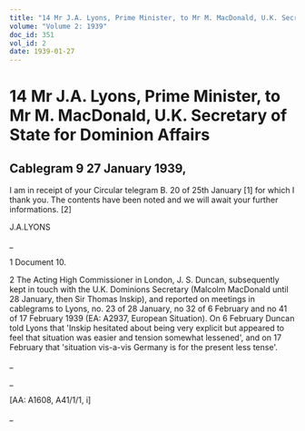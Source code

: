 ```yaml
---
title: "14 Mr J.A. Lyons, Prime Minister, to Mr M. MacDonald, U.K. Secretary of State for Dominion Affairs"
volume: "Volume 2: 1939"
doc_id: 351
vol_id: 2
date: 1939-01-27
---
```


# 14 Mr J.A. Lyons, Prime Minister, to Mr M. MacDonald, U.K. Secretary of State for Dominion Affairs

## Cablegram 9 27 January 1939,

I am in receipt of your Circular telegram B. 20 of 25th January [1] for which I thank you. The contents have been noted and we will await your further informations. [2]

J.A.LYONS

_

1 Document 10.

2 The Acting High Commissioner in London, J. S. Duncan, subsequently kept in touch with the U.K. Dominions Secretary (Malcolm MacDonald until 28 January, then Sir Thomas Inskip), and reported on meetings in cablegrams to Lyons, no. 23 of 28 January, no 32 of 6 February and no 41 of 17 February 1939 (EA: A2937, European Situation). On 6 February Duncan told Lyons that 'Inskip hesitated about being very explicit but appeared to feel that situation was easier and tension somewhat lessened', and on 17 February that 'situation vis-a-vis Germany is for the present less tense'.

_

_

[AA: A1608, A41/1/1, i]

_
